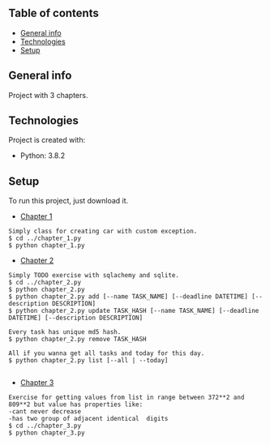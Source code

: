 ## Table of contents
* [General info](#general-info)
* [Technologies](#technologies)
* [Setup](#setup)

## General info
Project with 3 chapters.
	
## Technologies
Project is created with:
* Python: 3.8.2
	
## Setup
To run this project, just download it.

* [Chapter 1](#chapter-1)
```
Simply class for creating car with custom exception.
$ cd ../chapter_1.py
$ python chapter_1.py
```
* [Chapter 2](#chapter-2)
```
Simply TODO exercise with sqlachemy and sqlite.
$ cd ../chapter_2.py
$ python chapter_2.py
$ python chapter_2.py add [--name TASK_NAME] [--deadline DATETIME] [--description DESCRIPTION]
$ python chapter_2.py update TASK_HASH [--name TASK_NAME] [--deadline DATETIME] [--description DESCRIPTION]

Every task has unique md5 hash.
$ python chapter_2.py remove TASK_HASH

All if you wanna get all tasks and today for this day.
$ python chapter_2.py list [--all | --today] 


```
* [Chapter 3](#chapter-3)
```
Exercise for getting values from list in range between 372**2 and 809**2 but value has properties like:
-cant never decrease
-has two group of adjacent identical  digits 
$ cd ../chapter_3.py
$ python chapter_3.py
```